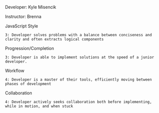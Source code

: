 Developer: Kyle Misencik

Instructor: Brenna

JavaScript Style

    3: Developer solves problems with a balance between conciseness and clarity and often extracts logical components

Progression/Completion

    3: Developer is able to implement solutions at the speed of a junior developer.

Workflow

    4: Developer is a master of their tools, efficiently moving between phases of development

Collaboration

    4: Developer actively seeks collaboration both before implementing, while in motion, and when stuck
